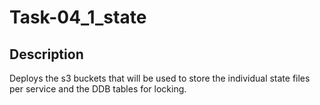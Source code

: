 # Task-04_1_state

## Description

Deploys the s3 buckets that will be used to store the individual state files per service and the DDB tables for locking.

